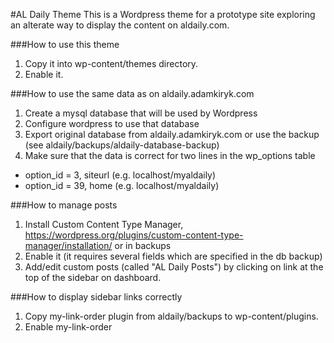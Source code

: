 #AL Daily Theme
This is a Wordpress theme for a prototype site exploring an alterate way to display the content on aldaily.com.

###How to use this theme
1. Copy it into wp-content/themes directory.
2. Enable it.

###How to use the same data as on aldaily.adamkiryk.com
1. Create a mysql database that will be used by Wordpress
2. Configure wordpress to use that database
3. Export original database from aldaily.adamkiryk.com or use the backup (see aldaily/backups/aldaily-database-backup)
4. Make sure that the data is correct for two lines in the wp_options table
  * option_id = 3, siteurl (e.g. localhost/myaldaily)
  * option_id = 39, home (e.g. localhost/myaldaily)

###How to manage posts
1. Install Custom Content Type Manager, https://wordpress.org/plugins/custom-content-type-manager/installation/ or in backups
2. Enable it (it requires several fields which are specified in the db backup)
3. Add/edit custom posts (called "AL Daily Posts") by clicking on link at the top of the sidebar on dashboard.

###How to display sidebar links correctly
1. Copy my-link-order plugin from aldaily/backups to wp-content/plugins.
2. Enable my-link-order